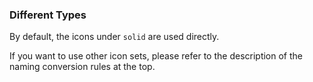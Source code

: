 ### Different Types

By default, the icons under `solid` are used directly.

If you want to use other icon sets, please refer to the description of the naming conversion rules at the top.
